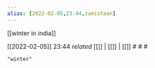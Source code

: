 ```yaml
---
alias: [2022-02-05,23:44,zamistaan]
---
```

[[winter in india]]

[[2022-02-05]] 23:44 _related_ [[]] | [[]] | [[]] # # #

```query
"winter"
```